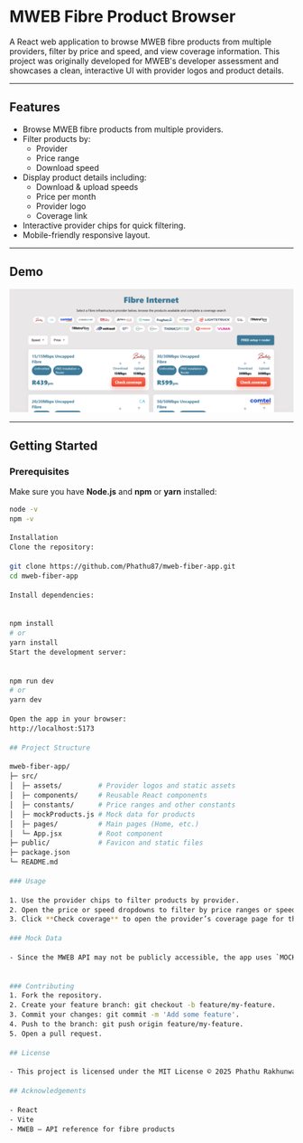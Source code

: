 # MWEB Fibre Product Browser

A React web application to browse MWEB fibre products from multiple providers, filter by price and speed, and view coverage information. This project was originally developed for MWEB's developer assessment and showcases a clean, interactive UI with provider logos and product details.

---

## Features

- Browse MWEB fibre products from multiple providers.
- Filter products by:
  - Provider
  - Price range
  - Download speed
- Display product details including:
  - Download & upload speeds
  - Price per month
  - Provider logo
  - Coverage link
- Interactive provider chips for quick filtering.
- Mobile-friendly responsive layout.

---

## Demo

![App Screenshot](src/assets/screenshot.png)

---

## Getting Started

### Prerequisites

Make sure you have **Node.js** and **npm** or **yarn** installed:

```bash
node -v
npm -v

Installation
Clone the repository:

git clone https://github.com/Phathu87/mweb-fiber-app.git
cd mweb-fiber-app

Install dependencies:


npm install
# or
yarn install
Start the development server:


npm run dev
# or
yarn dev

Open the app in your browser:
http://localhost:5173

## Project Structure

mweb-fiber-app/
├─ src/
│  ├─ assets/         # Provider logos and static assets
│  ├─ components/     # Reusable React components
│  ├─ constants/      # Price ranges and other constants
│  ├─ mockProducts.js # Mock data for products
│  ├─ pages/          # Main pages (Home, etc.)
│  └─ App.jsx         # Root component
├─ public/            # Favicon and static files
├─ package.json
└─ README.md

### Usage

1. Use the provider chips to filter products by provider.
2. Open the price or speed dropdowns to filter by price ranges or speeds.
3. Click **Check coverage** to open the provider’s coverage page for the product.

### Mock Data

- Since the MWEB API may not be publicly accessible, the app uses `MOCK_PRODUCTS` for development. Replace this with live API calls when available.


### Contributing
1. Fork the repository.
2. Create your feature branch: git checkout -b feature/my-feature.
3. Commit your changes: git commit -m 'Add some feature'.
4. Push to the branch: git push origin feature/my-feature.
5. Open a pull request.

## License

- This project is licensed under the MIT License © 2025 Phathu Rakhunwana.

## Acknowledgements

- React
- Vite
- MWEB – API reference for fibre products
